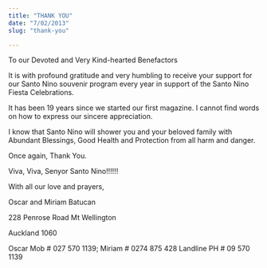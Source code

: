 ```yaml
---
title: "THANK YOU"
date: "7/02/2013"
slug: "thank-you"

---
```


To our Devoted and Very Kind-hearted Benefactors

It is with profound gratitude and very humbling to receive your support for our Santo Nino souvenir program every year in support of the Santo Nino Fiesta Celebrations.

It has been 19 years since we started our first magazine. I cannot find words on how to express our sincere appreciation.

I know that Santo Nino will shower you and your beloved family with Abundant Blessings, Good Health and Protection from all harm and danger.

Once again, Thank You.

Viva, Viva, Senyor Santo Nino!!!!!!

With all our love and prayers,

Oscar and Miriam Batucan

228 Penrose Road Mt Wellington

Auckland 1060

Oscar Mob # 027 570 1139; Miriam # 0274 875 428 Landline PH # 09 570 1139